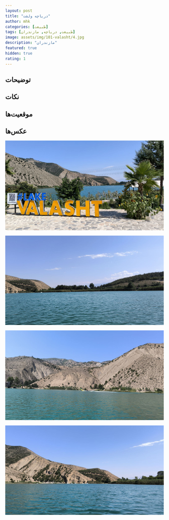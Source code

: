 ```yaml
---
layout: post
title: "دریاچه ولشت"
author: mhk
categories: [طبیعت]
tags: [طبیعت, دریاچه, مازندران]
image: assets/img/101-valasht/4.jpg
description: "مازندران"
featured: true
hidden: true
rating: 1
---
```


## توضیحات


## نکات


## موقعیت‌ها
[]()  

## عکس‌ها

![mhkarami97](/assets/img/101-valasht/1.jpg)  

![mhkarami97](/assets/img/101-valasht/2.jpg)  

![mhkarami97](/assets/img/101-valasht/3.jpg)  

![mhkarami97](/assets/img/101-valasht/4.jpg)  